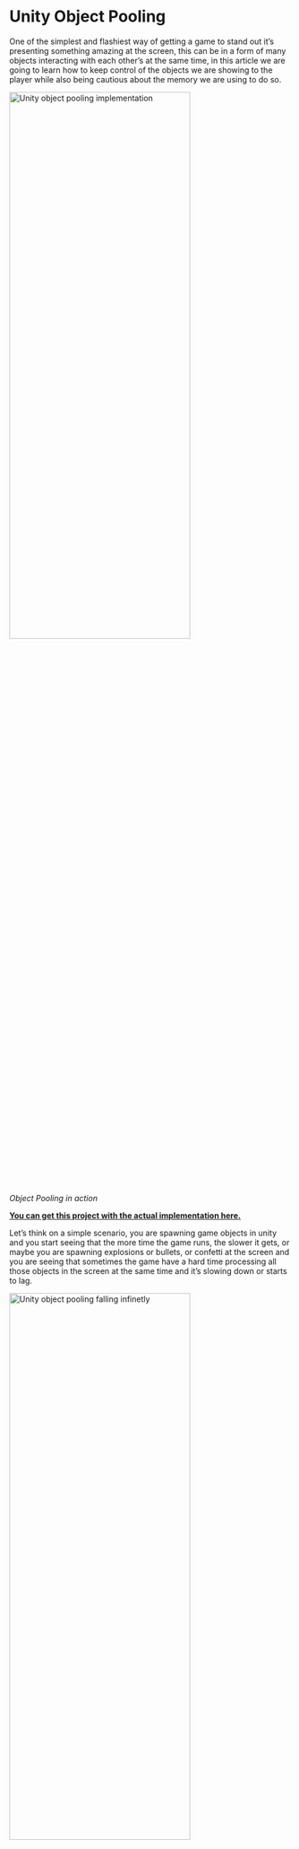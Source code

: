 # Unity Object Pooling

One of the simplest and flashiest way of getting a game to stand out it’s presenting something amazing at the screen, this can be in a form of many objects interacting with each other’s at the same time, in this article we are going to learn how to keep control of the objects we are showing to the player while also being cautious about the memory we are using to do so.

<img src="https://raw.githubusercontent.com/Ucamo/ucamo.github.io/main/assets/images/object_pooling/img_1.gif" width="80%" height="50%" alt="Unity object pooling implementation">

_Object Pooling in action_

[**You can get this project with the actual implementation here.**](https://github.com/Ucamo/Unity-Object-Pooling)

Let’s think on a simple scenario, you are spawning game objects in unity and you start seeing that the more time the game runs, the slower it gets, or maybe you are spawning explosions or bullets, or confetti at the screen and you are seeing that sometimes the game have a hard time processing all those objects in the screen at the same time and it’s slowing down or starts to lag.

<img src="https://raw.githubusercontent.com/Ucamo/ucamo.github.io/main/assets/images/object_pooling/img_2.gif" width="80%" height="50%" alt="Unity object pooling falling infinetly">

_GameObjects intantiated will be moving downwards infinetly. (Look how the list of GameObjects increase on the Hierarchy window on the left side)_

If you want to follow along, create a 3D object (it can be an empty object too, but I wanted to show it on the images so it would be clearer) and create a SpawnerController c# file and assign it to it.

```cs
using System.Collections;
using System.Collections.Generic;
using UnityEngine;

public class SpawnController : MonoBehaviour
{
    public GameObject objectToSpawn;
    public float spawnFrequency;
    void Start()
    {
        InvokeRepeating ("SpawnObject", spawnFrequency, spawnFrequency);
    }

    void SpawnObject(){
        Vector3 position;
        position = new Vector3 (gameObject.transform.position.x, gameObject.transform.position.y, gameObject.transform.position.z);
        GameObject newGameObject = Instantiate (objectToSpawn);
    }
}
```

It will receive a objectToSpawn parameter (that you will have to drag and drop in order to make it work, it can be anything, but a generic 3D GameObject with Rigidbody, will work as in this example) and the spawnFrequency parameter will instantiate a GameObject based on that parameter.

### What’s happening?
The CPU of the device that your game is running on it’s trying to keep track of all the game objects that are on the scene, and while you may have created a new object and then destroy it, this kind of approaches are not recommended in all the scenarios.

### How do we solve it?
Having a game slowing down may be the cause of different reasons, but Object pooling is in general a good practice to implement in your game if you have multiple GameObjects showing up at random or by a trigger of the player that can cause the game to slow down, so you might want to consider it implementing if this is starting to happen on your Unity project.

### How does it work?
Object pooling will create a specific set of objects, or pool, ready to be used, and when they are no longer needed, they will be back on the pool, ready to be used again.

Imagine that you have a player shooting marbles, and you decide that each marble should be a game object with it’s own set or properties, features, texture, physics, etc. Now imagine that the player can shoot an unlimited number of marbles and that it’s possible that the player want to shoot marbles all the time, so the longer the game it’s running, Unity will try to process all of those indivual marbles and keep track of all their propierties at all time, if the player keeps shooting marbles that will start to add up on the procesator and the game will lag.

Now, something that we can do in that case for those marbles is:

* Setting physical boundries for the GameObjects, in this case, the marbles, and if they go out of bounds, the GameObject will dissapear.
* Setting up a span of life for those objects to be active, if they exceed the time, they will dissapear for the player.
* Setting a specific number of marbles that the player can shoot, or a specific number of marbles that the player can see at the scene for each time, if the number exceeds those values, we can make dissapear the marble that has been on the game by the most time.
* If a marble touches an specific GameObject, make them dissapear.

<img src="https://raw.githubusercontent.com/Ucamo/ucamo.github.io/main/assets/images/object_pooling/img_3.gif" width="80%" height="50%" alt="Unity object pooling destroying objects">

_If a marble touches the bottom rectangle, it will Destroy it._

```cs
using System.Collections;
using System.Collections.Generic;
using UnityEngine;

public class ObjectDestroyer : MonoBehaviour
{
    public void OnCollisionEnter(Collision obj) {
		Destroy (obj.gameObject);
	}
}
```

_The Rectangle is using this code snippet to destroy each object it collisions with (make sure the rectangle and the collisioned object both have Rigidbodies assigned to them)_

Now that’s some of the rules we can have for our game, normally we could think that making a game object appear on the screen will be through the Instantiate method, and make it dissapear with Destroy() or SetAvailable(false), but we can do better and translate what does “dissapear” would mean in our game.

### How to do it?
* Create a list of objects to make a pool of it
* Instantiate some of them at the start of the scene or in the lading scene as Inactive
* If one object of the pool is needed, activate it
* Use the game object whoerever you want
* When you want them to make it “dissapear”, don’t destroy it, de-activate it and return it to the pool.
* Repeat

```cs
using System.Collections;
using System.Collections.Generic;
using UnityEngine;

public class SpawnController : MonoBehaviour
{
    public GameObject objectToSpawn;
    public int poolSize;
    public float spawnFrequency;
    List<GameObject> objectPool;
    Vector3 position;
    void Start()
    {
        //Initialize your properties
        position = new Vector3 (gameObject.transform.position.x, gameObject.transform.position.y, gameObject.transform.position.z);
        objectPool = new List<GameObject>();
        //Create a pool and fill it with inactive GameObjects.
        for (int i = 0; i < poolSize; i++) {
            GameObject newGameObject = Instantiate (objectToSpawn);
            newGameObject.SetActive(false);
            objectPool.Add(newGameObject);
        }

        //start spawning objects.
        InvokeRepeating ("SpawnObject", spawnFrequency, spawnFrequency);
    }

    void SpawnObject(){             
        GameObject spawnObject = GetObjectFromPool();
        if(spawnObject!=null){
            spawnObject.transform.position=position;
            spawnObject.SetActive(true);
        }
        
    }

    GameObject GetObjectFromPool(){
         //Get object from the pool
        foreach(GameObject objInPool in objectPool){
            //check if the object is inactive
            if(!objInPool.activeInHierarchy){
                return objInPool;
            }
        }
        return null;
    }
}
```

_This is the base Object Pooling implementation_

```cs
using System.Collections;
using System.Collections.Generic;
using UnityEngine;

public class ObjectDestroyer : MonoBehaviour
{
    public void OnCollisionEnter(Collision obj) {
		obj.gameObject.SetActive(false);
	}
}
```

_Now instead of destroying object, it will set them as inactive_

<img src="https://raw.githubusercontent.com/Ucamo/ucamo.github.io/main/assets/images/object_pooling/img_4.gif" width="80%" height="50%" alt="Unity object pooling activating and deactivating objects">

_In this case, a set of GameObjects are created at the Start of the Scene (inactives) and when needed they would be turned on._

### What if there is a need of more object that’s what’s currently in the pool?
If that’s the case, we can instantiate a new one, use it, and when we no longer need it, de-activate it and put in on the pool with the others. Instantiate games is not a bad thing so we can use it all the time, but if we already have some pool of objects ready to be used, we can use those objects first, and if needed, create a new one, but having the same behavior for re-using those too in our pool.

```cs
using System.Collections;
using System.Collections.Generic;
using UnityEngine;

public class SpawnController : MonoBehaviour
{
    public GameObject objectToSpawn;
    public int poolSize;
    public float spawnFrequency;
    List<GameObject> objectPool;
    Vector3 position;
    void Start()
    {
        //Initialize your properties
        position = new Vector3 (gameObject.transform.position.x, gameObject.transform.position.y, gameObject.transform.position.z);
        objectPool = new List<GameObject>();
        //Create a pool and fill it with inactive GameObjects.
        for (int i = 0; i < poolSize; i++) {
            GameObject newGameObject = Instantiate (objectToSpawn);
            newGameObject.SetActive(false);
            objectPool.Add(newGameObject);
        }

        //start spawning objects.
        InvokeRepeating ("SpawnObject", spawnFrequency, spawnFrequency);
    }

    void SpawnObject(){             
        GameObject spawnObject = GetObjectFromPool();
        if(spawnObject!=null){
            spawnObject.transform.position=position;
            spawnObject.SetActive(true);
        }
        
    }

    GameObject GetObjectFromPool(){
         //Get object from the pool
        foreach(GameObject objInPool in objectPool){
            //check if the object is inactive
            if(!objInPool.activeInHierarchy){
                return objInPool;
            }
        }
        //No inactive objects found, instantiate a new one and add it to the pool.
        GameObject newGameObject = Instantiate (objectToSpawn);
        newGameObject.SetActive(false);
        objectPool.Add(newGameObject);
        return GetObjectFromPool();
    }
}
```

_An expandible version of Object Pooling_

That’s where the magic of object pooling comes from, you have a pool that can increase on size and will be available to you when you need it with just the right amount of objects that you might need!

<img src="https://raw.githubusercontent.com/Ucamo/ucamo.github.io/main/assets/images/object_pooling/img_5.png" width="80%" height="50%" alt="Unity object pooling setting on Editor">

_In this case the initial pool size will be 1, and the spawn frequency every 0.2 seconds_

<img src="https://raw.githubusercontent.com/Ucamo/ucamo.github.io/main/assets/images/object_pooling/img_6.gif" width="80%" height="50%" alt="Unity object pooling configurable">

_When needed, the script will create a new object for the pool, if they are other GameObjects available, it will use those._

And let’s not forget that since our Object Pool is made of GameObjects, we can use it in a lot of different ways.

<img src="https://raw.githubusercontent.com/Ucamo/ucamo.github.io/main/assets/images/object_pooling/img_7.gif" width="80%" height="50%" alt="Unity object pooling multiple pools of gameObjects">

_Multiple spawners all using the same Object pool, will initialize just the ones needed, and re-use the ones available first._

So there you have it, a very usefull approach to a very basic problem that will solve some of your problems and can make your game stand out while also respecting the hardware it’s running on.

[Don’t forget to check out the actual implementation of this here.](https://github.com/Ucamo/Unity-Object-Pooling)

Happy gamedev!
